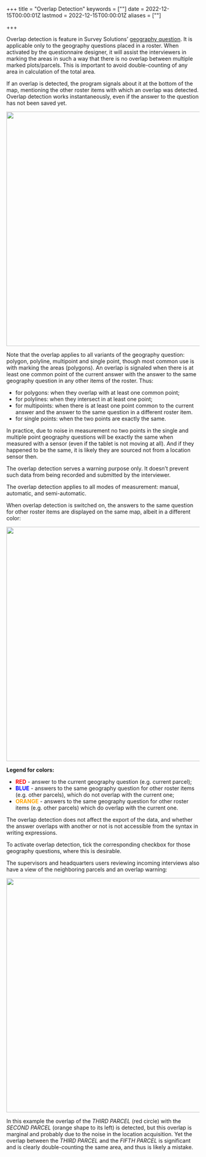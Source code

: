 +++
title = "Overlap Detection"
keywords = [""]
date = 2022-12-15T00:00:01Z
lastmod = 2022-12-15T00:00:01Z
aliases = [""]

+++

Overlap detection is feature in Survey Solutions’ [geography
question](3/questionnaire-designer/questions/geography-question/).
It is applicable only to the geography questions
placed in a roster. When activated by the questionnaire
designer, it will assist the interviewers in marking the
areas in such a way that there is no overlap between
multiple marked plots/parcels. This is important to avoid
double-counting of any area in calculation of the total
area.

If an overlap is detected, the program signals about it at
the bottom of the map, mentioning the other roster items
with which an overlap was detected. Overlap detection works
instantaneously, even if the answer to the question has not
been saved yet.


<CENTER>
  <A href="images/overlap_interviewer.png">
     <IMG src="images/overlap_interviewer.png" width=612>
  </A>
</CENTER>

Note that the overlap applies to all variants of the
geography question: polygon, polyline, multipoint and
single point, though most common use is with marking
the areas (polygons). An overlap is signaled when there
is at least one common point of the current answer with
the answer to the same geography question in any other
items of the roster. Thus:

- for polygons: when they overlap with at least one
common point;
- for polylines: when they intersect in at least one
point;
- for multipoints: when there is at least one point
common to the current answer and the answer to the
same question in a different roster item.
- for single points: when the two points are exactly
the same.

In practice, due to noise in measurement no two points
in the single and multiple point geography questions
will be exactly the same when measured with a sensor
(even if the tablet is not moving at all). And if they
happened to be the same, it is likely they are sourced
not from a location sensor then.

The overlap detection serves a warning purpose only.
It doesn’t prevent such data from being recorded and
submitted by the interviewer.

The overlap detection applies to all modes of
measurement: manual, automatic, and semi-automatic.

When overlap detection is switched on, the answers to the
same question for other roster items are displayed on the same
map, albeit in a different color:

<CENTER>
  <A href="images/overlap_interviewer3.png">
     <IMG src="images/overlap_interviewer3.png" width=612>
  </A>
</CENTER>

**Legend for colors:**

- <B><FONT color="red">RED</FONT></B> - answer to the current
geography question (e.g. current parcel);
- <B><FONT color="blue">BLUE</FONT></B> - answers to the same
geography question for other roster items (e.g. other parcels),
which do not overlap with the current one;
- <B><FONT color="orange">ORANGE</FONT></B> - answers to the
same geography question for other roster items (e.g. other
parcels) which do overlap with the current one.

The overlap detection does not affect the export
of the data, and whether the answer overlaps with
another or not is not accessible from the syntax
in writing expressions.

To activate overlap detection, tick the corresponding
checkbox for those geography questions, where this is
desirable.

The supervisors and headquarters users reviewing incoming
interviews also have a view of the neighboring parcels and
an overlap warning:

<CENTER>
  <A href="images/overlap_server.jpg">
     <IMG src="images/overlap_server.jpg" width=612>
  </A>
</CENTER>

In this example the overlap of the *THIRD PARCEL* (red circle) with the
*SECOND PARCEL* (orange shape to its left) is detected, but this overlap is
marginal and probably due to the noise in the location acquisition. Yet the
overlap between the *THIRD PARCEL* and the *FIFTH PARCEL* is significant
and is clearly double-counting the same area, and thus is likely a mistake.
